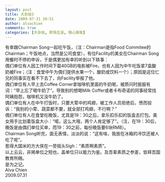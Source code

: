 ```yaml
---
layout: post
title: 大杂烩3
date: 2009-07-31 20:51
author: alvachien
comments: true
categories: [大杂烩, 职场生涯, 随心随笔]
---
```

<div id="bp-5CD1AA99D25FD840_774-content">
<div>有幸跟Chairman Song一起吃午饭，（注：Chairman是指Food Commitee的Chairman；午饭地点，当然是公司食堂），有位Facility的美女在Chairman Song用餐时不停的申诉，于是偶更加有幸的听到以下轶事：</div>
<div> </div>
<div>偶们单位有人因工作时间下载40GB的电影被Fire，也有人因为中午吃饭拿7盒酸奶被Fire；（注：食堂中午为偶们提供水果一个，酸奶或饮料一个）；原因是这位仁兄的同事实在看不下去了，向Facility举报了他。</div>
<div>偶们单位有人早上去Coffee Corner拿咖啡机里面的牛奶喝，被质问时振振有词：“早上忘了喝牛奶了”。导致别的想喝Milk Coffer或者卡布奇诺的同事经常找阿姨抱怨，咖啡机又没牛奶了。</div>
<div>偶们单位有人在中午打饭时，只要大荤中的鸡翅，被工作人员拒绝后，愤而投诉：“我别的小荤、蔬菜都不要，就全部打鸡翅，不行啊？”</div>
<div>偶们单位有人在食堂吃晚饭，尤其是19：30之后，拿乐扣乐扣的饭盒去打包。美女用手比划着饭盒大小：“喏，这么大哦，两个人肯定够了”。（注，在19：30后，晚饭是由偶们单位买单，而19：30之前，每份晚饭要6块RMB）。</div>
<div> </div>
<div>Chairman Song听完，面无表情，淡淡的说：“这有啥，我放在冰箱的冷饮还被人吃了呢”。</div>
<div>惹得大国米的方大侠在一旁摇头Sigh：“素质啊素质”。</div>
<div> </div>
<div>以上云云，非掲单位之短也，盖单位只以能力为鉴。及吾辈素质之参差，皆拜吾国教育所赐。</div>
<div> </div>
<div>是为之记。</div>
<div>Alva Chien</div>
<div>2009.07.31</div>
</div>
